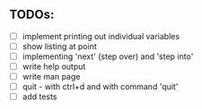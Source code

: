 ## TODOs:
- [ ] implement printing out individual variables
- [ ] show listing at point
- [ ] implementing 'next' (step over) and 'step into'
- [ ] write help output
- [ ] write man page
- [ ] quit - with ctrl+d and with command 'quit'
- [ ] add tests
